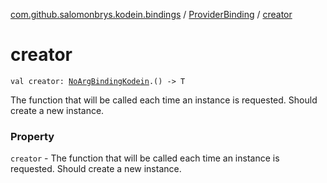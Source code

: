 [com.github.salomonbrys.kodein.bindings](../index.md) / [ProviderBinding](index.md) / [creator](.)

# creator

`val creator: `[`NoArgBindingKodein`](../-no-arg-binding-kodein/index.md)`.() -> T`

The function that will be called each time an instance is requested. Should create a new instance.

### Property

`creator` - The function that will be called each time an instance is requested. Should create a new instance.